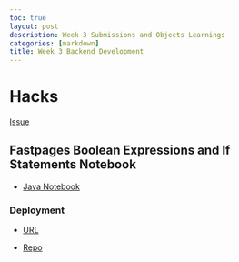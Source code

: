 ```yaml
---
toc: true
layout: post
description: Week 3 Submissions and Objects Learnings
categories: [markdown]
title: Week 3 Backend Development
---
```


# Hacks

[Issue](https://github.com/kar722/fastpages/issues/5)

## Fastpages Boolean Expressions and If Statements Notebook

- [Java Notebook](https://kar722.github.io/fastpages/2022/09/09/Java-Week-3-Notebook.html)

### Deployment

- [URL]()

- [Repo]()

